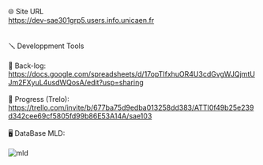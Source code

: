 🌐 Site URL <br>
https://dev-sae301grp5.users.info.unicaen.fr <br>
<br>
<br>
🪛 Developpment Tools<br>
<br>
📄 Back-log:<br>
https://docs.google.com/spreadsheets/d/17opTIfxhuOR4U3cdGvgWJQjmtUJm2FXyuL4usdWQosA/edit?usp=sharing <br>
<br>
🚥 Progress  (Trelo):<br>
https://trello.com/invite/b/677ba75d9edba013258dd383/ATTI0f49b25e239d342cee69cf5805fd99b86E53A14A/sae103 <br>
<br>
🖥️ DataBase MLD:<br>
<br>
![mld](https://github.com/user-attachments/assets/abcd2aa2-e635-4ffd-8b2b-441418cd0bc6)
